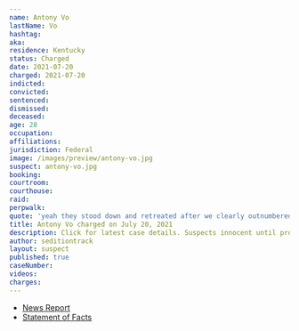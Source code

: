```yaml
---
name: Antony Vo
lastName: Vo
hashtag:
aka:
residence: Kentucky
status: Charged
date: 2021-07-20
charged: 2021-07-20
indicted:
convicted:
sentenced:
dismissed:
deceased:
age: 28
occupation:
affiliations:
jurisdiction: Federal
image: /images/preview/antony-vo.jpg
suspect: antony-vo.jpg
booking:
courtroom:
courthouse:
raid:
perpwalk:
quote: 'yeah they stood down and retreated after we clearly outnumbered them'
title: Antony Vo charged on July 20, 2021
description: Click for latest case details. Suspects innocent until proven guilty.
author: seditiontrack
layout: suspect
published: true
caseNumber:
videos:
charges:
---
```

- [News Report](https://www.wthr.com/article/news/crime/fbi-arrests-bloomington-man-for-his-role-in-jan-6-capitol-insurrection/531-98fce4bc-0aaf-49f4-abc3-266709d5fee4)
- [Statement of Facts](https://extremism.gwu.edu/sites/g/files/zaxdzs2191/f/Antony%20Vo%20Statement%20of%20Facts.pdf)
